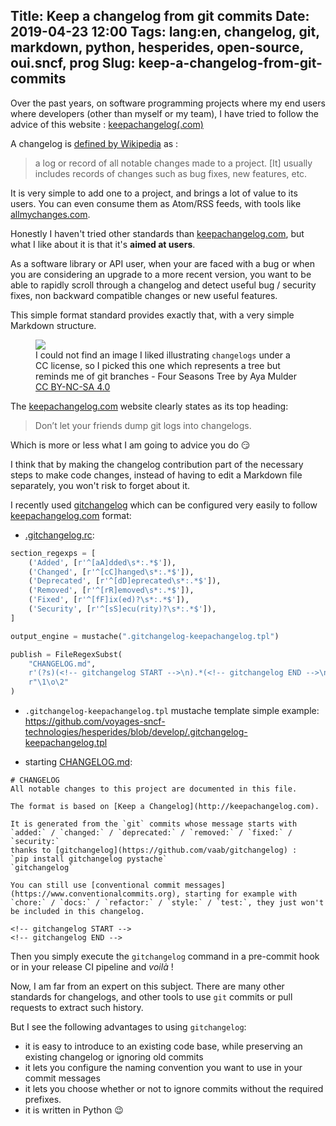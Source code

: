 Title: Keep a changelog from git commits
Date: 2019-04-23 12:00
Tags: lang:en, changelog, git, markdown, python, hesperides, open-source, oui.sncf, prog
Slug: keep-a-changelog-from-git-commits
---

Over the past years, on software programming projects where my end users where developers (other than myself or my team),
I have tried to follow the advice of this website : [keepachangelog(.com)](https://keepachangelog.com)

A changelog is [defined by Wikipedia](https://en.wikipedia.org/wiki/Changelog) as :
> a log or record of all notable changes made to a project.
> [It] usually includes records of changes such as bug fixes, new features, etc.

It is very simple to add one to a project, and brings a lot of value to its users.
You can even consume them as Atom/RSS feeds, with tools like [allmychanges.com](https://allmychanges.com).

Honestly I haven't tried other standards than [keepachangelog.com](https://keepachangelog.com),
but what I like about it is that it's **aimed at users**.

As a software library or API user, when your are faced with a bug
or when you are considering an upgrade to a more recent version,
you want to be able to rapidly scroll through a changelog and detect useful bug / security fixes,
non backward compatible changes or new useful features.

This simple format standard provides exactly that,
with a very simple Markdown structure.

<figure>
  <img src="images/2019/04/AyaMulder_FourSeasonsTree.png">
  <figcaption>I could not find an image I liked illustrating <code>changelogs</code> under a CC license,
  so I picked this one which represents a tree but reminds me of git branches
  - Four Seasons Tree by Aya Mulder <a href="https://creativecommons.org/licenses/by-nc-sa/4.0/">CC BY-NC-SA 4.0</a></figcaption>
</figure>

The [keepachangelog.com](https://keepachangelog.com) website clearly states as its top heading:

> Don’t let your friends dump git logs into changelogs.

Which is more or less what I am going to advice you do 😏

I think that by making the changelog contribution part of the necessary steps to make code changes,
instead of having to edit a Markdown file separately,
you won't risk to forget about it.

I recently used [gitchangelog](https://github.com/vaab/gitchangelog)
which can be configured very easily to follow [keepachangelog.com](https://keepachangelog.com) format:

- [.gitchangelog.rc](https://github.com/voyages-sncf-technologies/hesperides/blob/develop/.gitchangelog.rc):

```python
section_regexps = [
    ('Added', [r'^[aA]dded\s*:.*$']),
    ('Changed', [r'^[cC]hanged\s*:.*$']),
    ('Deprecated', [r'^[dD]eprecated\s*:.*$']),
    ('Removed', [r'^[rR]emoved\s*:.*$']),
    ('Fixed', [r'^[fF]ix(ed)?\s*:.*$']),
    ('Security', [r'^[sS]ecu(rity)?\s*:.*$']),
]

output_engine = mustache(".gitchangelog-keepachangelog.tpl")

publish = FileRegexSubst(
    "CHANGELOG.md",
    r'(?s)(<!-- gitchangelog START -->\n).*(<!-- gitchangelog END -->\n)',
    r"\1\o\2"
)
```

- `.gitchangelog-keepachangelog.tpl` mustache template simple example: <https://github.com/voyages-sncf-technologies/hesperides/blob/develop/.gitchangelog-keepachangelog.tpl>

- starting [CHANGELOG.md](https://github.com/voyages-sncf-technologies/hesperides/blob/develop/CHANGELOG.md):
```
# CHANGELOG
All notable changes to this project are documented in this file.

The format is based on [Keep a Changelog](http://keepachangelog.com).

It is generated from the `git` commits whose message starts with
`added:` / `changed:` / `deprecated:` / `removed:` / `fixed:` / `security:`
thanks to [gitchangelog](https://github.com/vaab/gitchangelog) :
`pip install gitchangelog pystache`
`gitchangelog`

You can still use [conventional commit messages](https://www.conventionalcommits.org), starting for example with
`chore:` / `docs:` / `refactor:` / `style:` / `test:`, they just won't be included in this changelog.

<!-- gitchangelog START -->
<!-- gitchangelog END -->
```

Then you simply execute the `gitchangelog` command in a pre-commit hook or in your release CI pipeline and _voilà_ !

Now, I am far from an expert on this subject. There are many other standards for changelogs,
and other tools to use `git` commits or pull requests to extract such history.

But I see the following advantages to using `gitchangelog`:

- it is easy to introduce to an existing code base, while preserving an existing changelog or ignoring old commits
- it lets you configure the naming convention you want to use in your commit messages
- it lets you choose whether or not to ignore commits without the required prefixes.
- it is written in Python 😉
